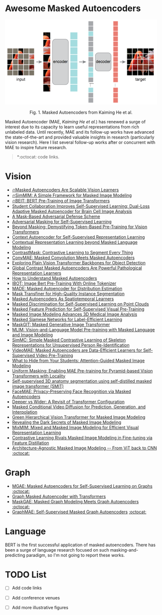 # Awesome Masked Autoencoders

<p align="center"> <img src="mae.png" /> <p align="center">Fig. 1. Masked Autoencoders from Kaiming He et al.</p>

Masked Autoencoder (MAE, *Kaiming He et al.*) has renewed a surge of interest due to its capacity to learn useful representations from rich unlabeled data. Until recently, MAE and its follow-up works have advanced the state-of-the-art and provided valuable insights in research (particularly vision research). Here I list several follow-up works after or concurrent with MAE to inspire future research.


> *:octocat: code links.

# Vision
+ [🔥Masked Autoencoders Are Scalable Vision Learners](https://arxiv.org/abs/2111.06377)
+ [🔥SimMIM: A Simple Framework for Masked Image Modeling](https://arxiv.org/abs/2111.09886)
+ [🔥BEIT: BERT Pre-Training of Image Transformers](https://arxiv.org/abs/2106.08254)
+ [Student Collaboration Improves Self-Supervised Learning: Dual-Loss Adaptive Masked Autoencoder for Brain Cell Image Analysis](https://arxiv.org/abs/2205.05194)
+ [A Mask-Based Adversarial Defense Scheme](https://arxiv.org/abs/2204.11837)
+ [Adversarial Masking for Self-Supervised Learning](https://arxiv.org/abs/2201.13100)
+ [Beyond Masking: Demystifying Token-Based Pre-Training for Vision Transformers](https://arxiv.org/abs/2203.14313)
+ [Context Autoencoder for Self-Supervised Representation Learning](https://arxiv.org/abs/2202.03026)
+ [Contextual Representation Learning beyond Masked Language Modeling](https://arxiv.org/abs/2204.04163)
+ [ContrastMask: Contrastive Learning to Segment Every Thing](https://arxiv.org/abs/2203.09775)
+ [ConvMAE: Masked Convolution Meets Masked Autoencoders](https://arxiv.org/abs/2205.03892)
+ [Exploring Plain Vision Transformer Backbones for Object Detection](https://arxiv.org/abs/2203.16527)
+ [Global Contrast Masked Autoencoders Are Powerful Pathological Representation Learners](https://arxiv.org/abs/2205.09048)
+ [How to Understand Masked Autoencoders](https://arxiv.org/abs/2202.03670)
+ [IBOT: Image Bert Pre-Training With Online Tokenizer](https://arxiv.org/abs/2111.07832)
+ [MADE: Masked Autoencoder for Distribution Estimation](https://arxiv.org/abs/1502.03509)
+ [Mask Transfiner for High-Quality Instance Segmentation](https://arxiv.org/abs/2111.13673)
+ [Masked Autoencoders As Spatiotemporal Learners](https://arxiv.org/abs/2205.09113)
+ [Masked Discrimination for Self-Supervised Learning on Point Clouds](https://arxiv.org/abs/2203.11183)
+ [Masked Feature Prediction for Self-Supervised Visual Pre-Training](https://arxiv.org/abs/2112.09133)
+ [Masked Image Modeling Advances 3D Medical Image Analysis](https://arxiv.org/abs/2204.11716)
+ [Masked Siamese Networks for Label-Efficient Learning](https://arxiv.org/abs/2204.07141)
+ [MaskGIT: Masked Generative Image Transformer](https://arxiv.org/abs/2202.04200)
+ [MLIM: Vision-and-Language Model Pre-training with Masked Language and Image Modeling](https://arxiv.org/abs/2109.12178)
+ [SimMC: Simple Masked Contrastive Learning of Skeleton Representations for Unsupervised Person Re-Identification](https://arxiv.org/abs/2204.09826)
+ [VideoMAE: Masked Autoencoders are Data-Efficient Learners for Self-Supervised Video Pre-Training](https://arxiv.org/abs/2203.12602)
+ [What to Hide from Your Students: Attention-Guided Masked Image Modeling](https://arxiv.org/abs/2203.12719)
+ [Uniform Masking: Enabling MAE Pre-training for Pyramid-based Vision Transformers with Locality](https://arxiv.org/abs/2205.10063)
+ [Self-supervised 3D anatomy segmentation using self-distilled masked image transformer (SMIT)](https://arxiv.org/abs/2205.10342)
+ [FaceMAE: Privacy-Preserving Face Recognition via Masked Autoencoders](https://arxiv.org/abs/2205.11090)
+ [Deeper vs Wider: A Revisit of Transformer Configuration](https://arxiv.org/abs/2205.10505)
+ [Masked Conditional Video Diffusion for Prediction, Generation, and Interpolation](https://arxiv.org/abs/2205.09853)
+ [Green Hierarchical Vision Transformer for Masked Image Modeling](https://arxiv.org/abs/2205.13515)
+ [Revealing the Dark Secrets of Masked Image Modeling](https://arxiv.org/abs/2205.13543)
+ [MixMIM: Mixed and Masked Image Modeling for Efficient Visual Representation Learning](https://arxiv.org/abs/2205.13137)
+ [Contrastive Learning Rivals Masked Image Modeling in Fine-tuning via Feature Distillation](https://arxiv.org/abs/2205.14141)
+ [Architecture-Agnostic Masked Image Modeling -- From ViT back to CNN](https://arxiv.org/abs/2205.13943) [:octocat:](https://github.com/Westlake-AI/openmixup)

# Graph
+ [MGAE: Masked Autoencoders for Self-Supervised Learning on Graphs](https://arxiv.org/abs/2201.02534) [:octocat:](https://github.com/Qiaoyut/MGAE)
+ [Graph Masked Autoencoder with Transformers](https://arxiv.org/abs/2202.08391)
+ [MaskGAE: Masked Graph Modeling Meets Graph Autoencoders](https://arxiv.org/abs/2205.10053) [:octocat:](https://github.com/EdisonLeeeee/MaskGAE)
+ [GraphMAE: Self-Supervised Masked Graph Autoencoders](https://arxiv.org/abs/2205.10803) [:octocat:](https://github.com/THUDM/GraphMAE)

# Language
BERT is the first successful application of masked autoencoders. There has been a surge of language research focused on such masking-and-predicting paradigm, so I'm not going to report these works.

# TODO List
- [ ] Add code links
- [ ] Add conference venues
- [ ] Add more illustrative figures

